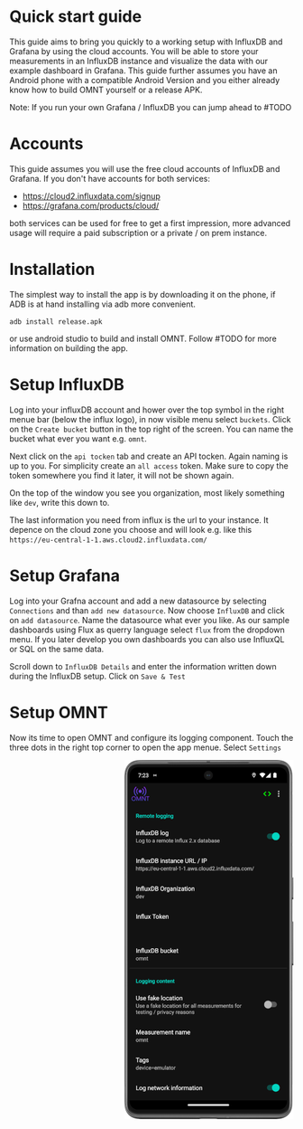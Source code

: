 # Quick start guide

This guide aims to bring you quickly to a working setup with InfluxDB and Grafana by using the cloud accounts. You will be able to store your measurements in an InfluxDB instance and visualize the data with our example dashboard in Grafana. This guide further assumes you have an Android phone with a compatible Android Version and you either already know how to build OMNT yourself or a release APK.

Note: If you run your own Grafana / InfluxDB you can jump ahead to #TODO

# Accounts
This guide assumes you will use the free cloud accounts of InfluxDB and Grafana. If you don't have accounts for both services:

  * https://cloud2.influxdata.com/signup
  * https://grafana.com/products/cloud/

both services can be used for free to get a first impression, more advanced usage will require a paid subscription or a private / on prem instance.

# Installation
The simplest way to install the app is by downloading it on the phone, if ADB is at hand installing via adb more convenient.

    adb install release.apk

or use android studio to build and install OMNT. Follow #TODO for more information on building the app.

# Setup InfluxDB
Log into your influxDB account and hower over the top symbol in the right menue bar (below the influx logo), in now visible menu select ```buckets```. Click on the ```Create bucket``` button in the top right of the screen. You can name the bucket what ever you want e.g. ```omnt```.

Next click on the ```api tocken``` tab and create an API tocken. Again naming is up to you. 
For simplicity create an ```all access``` token. 
Make sure to copy the token somewhere you find it later, it will not be shown again.

On the top of the window you see you organization, most likely something like ```dev```, write this down to.

The last information you need from influx is the url to your instance. It depence on the cloud zone you choose and will look e.g. like this ```https://eu-central-1-1.aws.cloud2.influxdata.com/```

# Setup Grafana
Log into your Grafna account and add a new datasource by selecting ```Connections``` and than ```add new datasource```. Now choose ```InfluxDB``` and click on ```add datasource```.
Name the datasource what ever you like. As our sample dashboards using Flux as querry language select ```flux``` from the dropdown menu. If you later develop you own dashboards you can also use InfluxQL or SQL on the same data.

Scroll down to ```InfluxDB Details``` and enter the information written down during the InfluxDB setup. 
Click on ```Save & Test```

# Setup OMNT
Now its time to open OMNT and configure its logging component. Touch the three dots in the right top corner to open the app menue. Select ```Settings```

<img align="right" src="images/influx_settings_credentials.png">

